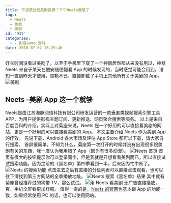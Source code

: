 ```yaml
---
title: 不想费劲找美剧资源？下个Neets就够了
tags:
  - Neets
  - 免费
  - 美剧
id: '935'
categories:
  - - 影音&amp;游戏
date: 2018-07-02 15:29:40
---
```


好长时间没看过美剧了，以至于手机里下载了一个神器居然都从来没有用过，神器 Neets 来自于某天在酷安随便翻看 App 的时候发现的，当时感觉可能会用到，谁知一直到昨天才使用，惊艳不已，直接卸载了手机上其他所有关于美剧的 App。 ![美剧](https://www.jubuzz.com/wp-content/uploads/2018/05/us-drama-1-2-1.jpg)

## Neets -美剧 App 这一个就够

Neets是由江苏海豚网络科技有限公司研发运营的一款垂直类视频搜索引擎工具APP，为用户提供影视主题订阅、更新推送、网页聚合搜索等服务。 以上是来自百度百科的介绍，实际上对菊座来说，Neets 是一个好用的可以直接看美剧的网站，更是一个好用的可以直接看美剧的 App。 本文主要介绍 Neets 作为美剧 App 的疗效。 先说下载，Android 各大市场及评估 App Store 都可以下载，请大家自行搜索。 首屏很简单，不知为什么，菊座第一次打开的时候并没有出现很多跟美剧有关的东西，我一度认为我用错了 App（因为有很多动漫）。 ![Neets 首页](https://i.loli.net/2018/07/02/5b39d1bde91ea.jpg) 首页有很大的按钮提示你可以登录同步，但是我就是只想看看美剧而已，所以直接试试搜索功能，因为之前的《黑名单》第四季看到一半，后来因为忙中断了。 ![Neets 的搜索功能](https://i.loli.net/2018/07/02/5b39d1f25c9e1.jpg) 点击进去之后有直接的分级列表可以直接点击观看，也可以往下滑找到第三方网站的全季播放地址。 ![Neets 搜索《黑名单》结果](https://i.loli.net/2018/07/02/5b39d21493efd.jpg) 其中就有菊座曾经推荐过的狗带 TV，那么试试。 ![用 Neets 看美剧](https://i.loli.net/2018/07/02/5b39d2415e692.jpg) 无广告直接播放，爽，手机全屏看更加舒服。 值得一提的是，[Neets 的官网](https://neets.cc/)也基本跟 App 的功能一致，如果经常使用 PC 的话，也可以使用网站。